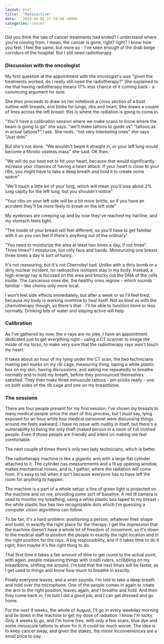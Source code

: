 ```yaml
---
layout: post
title:  "Radioactive"
date:   2019-08-05 21:58:00 +0000
categories: cancer
---
```

Did you think the tale of cancer treatments had ended? I understand where you're coming from. I mean, the cancer is gone, right? right? I know how you feel. I feel the same, but more so - I've seen enough of the drab beige corridors of the hospital. But I still need radiotherapy.

### Discussion with the oncologist
My first question at the appointment with the oncologist's was "given the treatments worked, do I really still need the radiotherapy?"
She explained to me that having radiotherapy means 17% less chance of it coming back - a convincing argument for sure.

She then proceeds to draw on her notebook a cross section of a bust outline with breasts, and blobs for lungs, ribs and heart. She draws a couple of lines across the left breast: this is where the radiation is going to come in.

"You'll have a calibration session where we make scans to know where the beam is going to go" she says. "we'll make tattoos to guide us"
"tattoos as in actual tattoos?" I ask.
She nods. "not very interesting ones" she says "Just dots"

But she's not done.
"We wouldn't beam it straight in, or your left lung would become a fibrotic useless mass" she said. OK then.

"We will do our best not to hit your heart, because that would significantly increase your chances of having a heart attack. If your heart is close to your ribs, you might have to take a deep breath and hold it to create some space"

"We'll touch a little bit of your lung, which will mean you'll lose about 2% lung capity for the left lung, but you shouldn't notice"

"Your ribs on your left side will be a bit more brittle, so if you have an accident they'll be more likely to break on the left side"

My eyebrows are creeping up and by now they've reached my hairline, and my stomach feels tight.

"The inside of your breast will feel different, so you'll have to get familiar with it so you can feel if there's anything out of the ordinary"

"You need to moisturize the area at least two times a day, if not three". Three times? I moisturize, but only face and hands. Moisturizing one breast three times a day is sort of funny.

It's not reassuring, but it's not Chernobyl bad. Unlike with a dirty bomb or a dirty nuclear incident, no radioactive isotopes stay in my body. Instead, a high-energy ray is focused on the area and knocks out the DNA of the cells inside. The cancerous ones die, the healthy ones regrow - which sounds familiar - like chemo only more local.

I won't feel side effects immediately, but after a week or so I'll feel tired, because my body is working overtime to heal itself.  Not as tired as with the chemotherapy though, so there's that - I'll be able to function more or less normally. Drinking lots of water and staying active will help.

### Calibration
As I've gathered by now, the x-rays are no joke. I have an appointment dedicated just to get everything right - using a CT scanner to image the inside of my torso, to make very sure that the radiotherapy rays won't touch my heart.

It takes about an hour of my lying under the CT scan, the two technicians making pen marks on my rib cage, measuring thing, taping a white plastic box on my skin, having discussions, and asking me repeatedly to breathe normally and to hold my breath, before they pronounced themselves satisfied. They then make three minuscule tattoos - pin pricks really - one on both sides of the rib cage and one on my breastbone.

### The sessions
There are four people present for my first session. I've shown my breasts to many medical people since the start of this process, but I must say, lying exposed for an hour while four medical personnel were discussing things around me feels awkward. I have no issue with nudity in itself, but there's a vulnerability to being the only (half-)naked person in a room of full clothed people. Even if those people are friendly and intent on making me feel comfortable.

The next couple of times there's only two lady technicians, which is better.

The radiotherapy machine is like a gigantic arm with a large flat cylinder attached to it. The cylinder has measurements and a lit up opening window, makes mechanical noises, and is, I gather, where the radiation will come from. It's easy to tell when it isn't because everyone has to have left the room for anything to happen.

The machine is a part of a whole setup: a line of green light is projected on the machine and on me, providing some sort of baseline. A red lit camera is used to monitor my breathing, using a white plastic box taped to my breast - the white plastic box has two recognizable dots which I'm guessing a computer vision algorithms can follow.

To be fair, it's a hard problem: positioning a person, whatever their shape and build, in exactly the right place for the therapy. I get the impression that the machine doesn't have a whole lot of freedom of movement, so it's down to the medical staff to position the people in exactly the right location and in the right position for the rays. A big responsibility, and if it takes time to do it right, then maybe it's the right thing to do.

That first time it takes a fair amount of time to get round to the actual point, with again, people measuring things with (cold) rulers, scribbling on my breastbone, shifting me around. I'm told that the next times will be faster, as I get used to things and know how much to breathe in exactly.

Finally everyone leaves, and a siren sounds. I'm told to take a deep breath and hold over the microphone. One of the people comes in again to rotate the arm to the right position, leaves again, and I breathe and hold. And then they come back in, I'm told I did a good job, and I can get dressed and go home.

For the next 4 weeks, the whole of August, I'll go in every weekday morning and lie down in the machine to get my dose of radiation. I know I'm lucky. Only 4 weeks to go, and I'm home free, with only a few scars, blue dye and some minuscule tattoos to show for it. It could be much worse. The idea is to keep cancer away, and given the stakes, the minor inconveniences are a small price to pay.
